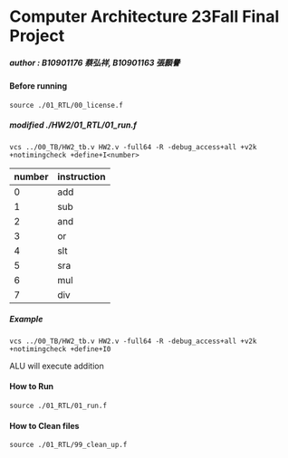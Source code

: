 # Computer Architecture 23Fall Final Project
##### author : B10901176 蔡弘祥, B10901163 張顥譽
#### Before running
```shell
source ./01_RTL/00_license.f
```
##### modified ./HW2/01_RTL/01_run.f
```
vcs ../00_TB/HW2_tb.v HW2.v -full64 -R -debug_access+all +v2k +notimingcheck +define+I<number>
```


|number |instruction|
|-------|-----------|
|0      |add        |
|1      |sub        |
|2      |and        |
|3      |or         |
|4      |slt        |
|5      |sra        |
|6      |mul        |
|7      |div        |

##### Example
```
vcs ../00_TB/HW2_tb.v HW2.v -full64 -R -debug_access+all +v2k +notimingcheck +define+I0
```

ALU will execute addition
  
#### How to Run
```shell
source ./01_RTL/01_run.f
```

#### How to Clean files
```shell
source ./01_RTL/99_clean_up.f
```